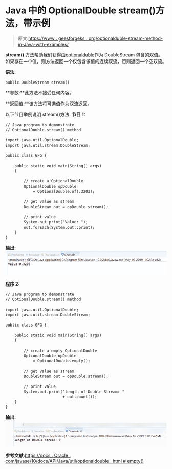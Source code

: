 # Java 中的 OptionalDouble stream()方法，带示例

> 原文:[https://www . geesforgeks . org/optionalduble-stream-method-in-Java-with-examples/](https://www.geeksforgeeks.org/optionaldouble-stream-method-in-java-with-examples/)

**stream()** 方法帮助我们获得由[optionalduble](https://www.geeksforgeeks.org/tag/java-optionaldouble/)作为 DoubleStream 包含的双值。如果存在一个值，则方法返回一个仅包含该值的连续双流，否则返回一个空双流。

**语法:**

```
public DoubleStream stream()

```

**参数:**此方法不接受任何内容。

**返回值:**该方法将可选值作为双流返回。

以下节目举例说明 stream()方法:
**节目 1:**

```
// Java program to demonstrate
// OptionalDouble.stream() method

import java.util.OptionalDouble;
import java.util.stream.DoubleStream;

public class GFG {

    public static void main(String[] args)
    {

        // create a OptionalDouble
        OptionalDouble opDouble
            = OptionalDouble.of(.3203);

        // get value as stream
        DoubleStream out = opDouble.stream();

        // print value
        System.out.print("Value: ");
        out.forEach(System.out::print);
    }
}
```

**输出:**
![](img/2664bdd22cccedd00f62897ae042c4ea.png)

**程序 2:**

```
// Java program to demonstrate
// OptionalDouble.stream() method

import java.util.OptionalDouble;
import java.util.stream.DoubleStream;

public class GFG {

    public static void main(String[] args)
    {

        // create a empty OptionalDouble
        OptionalDouble opDouble
            = OptionalDouble.empty();

        // get value as stream
        DoubleStream out = opDouble.stream();

        // print value
        System.out.print("length of Double Stream: "
                         + out.count());
    }
}
```

**输出:**
![](img/814a0f51df8a2d6b118e50a21e928f89.png)

**参考文献:**[https://docs . Oracle . com/javase/10/docs/API/Java/util/optionaldouble . html # empty()](https://docs.oracle.com/javase/10/docs/api/java/util/OptionalDouble.html#empty())
